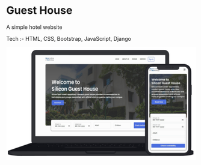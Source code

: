 # Guest House
A simple hotel website

Tech :- HTML, CSS, Bootstrap, JavaScript, Django

![image](https://github.com/SNH-CODING/Personal-Portfolio/blob/main/portfolio/public/assets/projects/guest_house-2.png)

